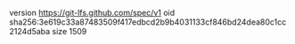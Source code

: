 version https://git-lfs.github.com/spec/v1
oid sha256:3e619c33a87483509f417edbcd2b9b4031133cf846bd24dea80c1cc2124d5aba
size 1509
